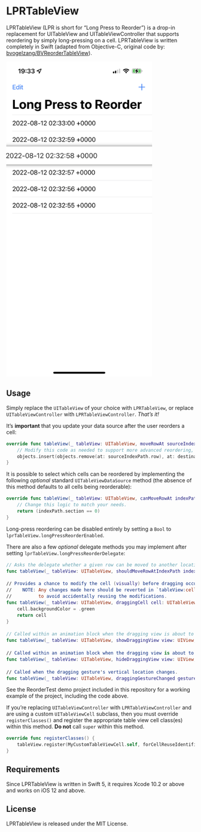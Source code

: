 # LPRTableView

LPRTableView (LPR is short for “Long Press to Reorder”) is a drop-in replacement for UITableView and UITableViewController that supports reordering by simply long-pressing on a cell. LPRTableView is written completely in Swift (adapted from Objective-C, original code by: [bvogelzang/BVReorderTableView](https://github.com/bvogelzang/BVReorderTableView)).

<img alt="Sample Screenshot" width="390" height="844" src="SampleScreenshot.png" />


## Usage

Simply replace the `UITableView` of your choice with `LPRTableView`, or replace `UITableViewController` with `LPRTableViewController`. _That’s it!_

It’s **important** that you update your data source after the user reorders a cell:

```swift
override func tableView(_ tableView: UITableView, moveRowAt sourceIndexPath: IndexPath, to destinationIndexPath: IndexPath) {
	// Modify this code as needed to support more advanced reordering, such as between sections.
	objects.insert(objects.remove(at: sourceIndexPath.row), at: destinationIndexPath.row)
}
```

It is possible to select which cells can be reordered by implementing the following _optional_ standard `UITableViewDataSource` method (the absence of this method defaults to all cells being reorderable):

```swift
override func tableView(_ tableView: UITableView, canMoveRowAt indexPath: IndexPath) -> Bool {
	// Change this logic to match your needs.
	return (indexPath.section == 0)
}
```

Long-press reordering can be disabled entirely by setting a `Bool` to `lprTableView.longPressReorderEnabled`.

There are also a few _optional_ delegate methods you may implement after setting `lprTableView.longPressReorderDelegate`:

```swift
// Asks the delegate whether a given row can be moved to another location in the table view based on the gesture location.
func tableView(_ tableView: UITableView, shouldMoveRowAtIndexPath indexPath: IndexPath, forDraggingGesture gesture: UILongPressGestureRecognizer) -> Bool

// Provides a chance to modify the cell (visually) before dragging occurs.
//    NOTE: Any changes made here should be reverted in `tableView:cellForRowAtIndexPath:`
//          to avoid accidentally reusing the modifications.
func tableView(_ tableView: UITableView, draggingCell cell: UITableViewCell, atIndexPath indexPath: NSIndexPath) -> UITableViewCell {
	cell.backgroundColor = .green
	return cell
}

// Called within an animation block when the dragging view is about to show.
func tableView(_ tableView: UITableView, showDraggingView view: UIView, at indexPath: NSIndexPath)

// Called within an animation block when the dragging view is about to hide.
func tableView(_ tableView: UITableView, hideDraggingView view: UIView, at indexPath: NSIndexPath)

// Called when the dragging gesture's vertical location changes.
func tableView(_ tableView: UITableView, draggingGestureChanged gesture: UILongPressGestureRecognizer)
```

See the ReorderTest demo project included in this repository for a working example of the project, including the code above.

If you’re replacing `UITableViewController` with `LPRTableViewController` and are using a custom `UITableViewCell` subclass, then you must override `registerClasses()` and register the appropriate table view cell class(es) within this method. **Do not** call `super` within this method.

```swift
override func registerClasses() {
	tableView.register(MyCustomTableViewCell.self, forCellReuseIdentifier: "Cell")
}
```


## Requirements

Since LPRTableView is written in Swift 5, it requires Xcode 10.2 or above and works on iOS 12 and above.


## License

LPRTableView is released under the MIT License.
